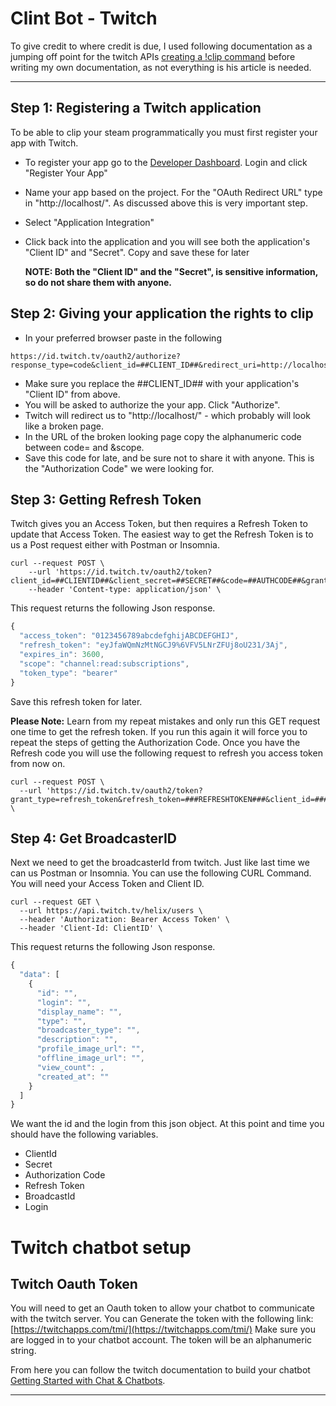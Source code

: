 # Clint Bot - Twitch
To give credit to where credit is due, I used following documentation as a jumping off point for the twitch APIs [creating a !clip command](https://www.specialagentsqueaky.com/blog-post/8gkvc50n/2020-06-17-how-i-created-clip-command-for-twitch-clips/#step-2-registering-a-twitch-application) before writing my own documentation, as not everything is his article is needed. 

-----------------------------------------------------------------------------------------------------------------------------------
## Step 1: Registering a Twitch application

To be able to clip your steam programmatically you must first register your app with Twitch.
* To register your app go to the [Developer Dashboard](https://dev.twitch.tv/login). Login and click "Register Your App"
* Name your app based on the project. For the "OAuth Redirect URL" type in "http://localhost/". As discussed above this is very important step.
* Select "Application Integration"
* Click back into the application and you will see both the application's "Client ID" and "Secret". Copy and save these for later

    __NOTE: Both the "Client ID" and the "Secret", is sensitive information, so do not share them with anyone.__
    
    
    
## Step 2: Giving your application the rights to clip

* In your preferred browser paste in the following 
```
https://id.twitch.tv/oauth2/authorize?response_type=code&client_id=##CLIENT_ID##&redirect_uri=http://localhost/&scope=clips:edit
```
* Make sure you replace the ##CLIENT_ID## with your application's "Client ID" from above.
* You will be asked to authorize the your app. Click "Authorize".
* Twitch will redirect us to "http://localhost/" - which probably will look like a broken page.
* In the URL of the broken looking page copy the alphanumeric code between code= and &scope.
* Save this code for late, and be sure not to share it with anyone. This is the "Authorization Code" we were looking for.
    
    
    
## Step 3: Getting Refresh Token

Twitch gives you an Access Token, but then requires a Refresh Token to update that Access Token.
The easiest way to get the Refresh Token is to us a Post request either with Postman or Insomnia.
```
curl --request POST \
    --url 'https://id.twitch.tv/oauth2/token?   client_id=##CLIENTID##&client_secret=##SECRET##&code=##AUTHCODE##&grant_type=authorization_code&redirect_uri=http%3A%2F%2Flocalhost%2F' 
    --header 'Content-type: application/json' \
```
This request returns the following Json response.
```javascript
{
  "access_token": "0123456789abcdefghijABCDEFGHIJ",
  "refresh_token": "eyJfaWQmNzMtNGCJ9%6VFV5LNrZFUj8oU231/3Aj",
  "expires_in": 3600,
  "scope": "channel:read:subscriptions",
  "token_type": "bearer"
}
```
Save this refresh token for later.

__Please Note:__
Learn from my repeat mistakes and only run this GET request one time to get the refresh token. If you run this again it will force you to repeat the steps of getting the Authorization Code.
Once you have the Refresh code you will use the following request to refresh you access token from now on.
```
curl --request POST \
  --url 'https://id.twitch.tv/oauth2/token?grant_type=refresh_token&refresh_token=###REFRESHTOKEN###&client_id=###CLIENTID###&client_secret=###SECRET###' \
```



## Step 4: Get BroadcasterID

Next we need to get the broadcasterId from twitch.
Just like last time we can us Postman or Insomnia. You can use the following CURL Command.
You will need your Access Token and Client ID.
```
curl --request GET \
  --url https://api.twitch.tv/helix/users \
  --header 'Authorization: Bearer Access Token' \
  --header 'Client-Id: ClientID' \
```
This request returns the following Json response.
```javascript
{
  "data": [
    {
      "id": "",
      "login": "",
      "display_name": "",
      "type": "",
      "broadcaster_type": "",
      "description": "",
      "profile_image_url": "",
      "offline_image_url": "",
      "view_count": ,
      "created_at": ""
    }
  ]
}
```
We want the id and the login from this json object.
At this point and time you should have the following variables.
* ClientId
* Secret
* Authorization Code
* Refresh Token
* BroadcastId
* Login

# Twitch chatbot setup

##  Twitch Oauth Token

You will need to get an Oauth token to allow your chatbot to communicate with the twitch server. You can Generate the token with the following link: [https://twitchapps.com/tmi/](https://twitchapps.com/tmi/) Make sure you are logged in to your chatbot account. The token will be an alphanumeric string.

From here you can follow the twitch documentation to build your chatbot
[Getting Started with Chat & Chatbots](https://dev.twitch.tv/docs/irc).

------------------------------------------------------------------------------------------------------------------------------------------------
